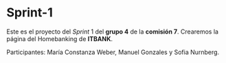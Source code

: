 # Sprint-1

Este es el proyecto del *Sprint* 1 del **grupo 4** de la **comisión 7**.
Crearemos la página del Homebanking de **ITBANK**.

Participantes: María Constanza Weber, Manuel Gonzales y Sofia Nurnberg.
